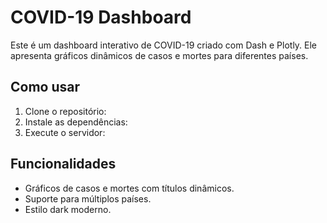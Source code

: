 # COVID-19 Dashboard

Este é um dashboard interativo de COVID-19 criado com Dash e Plotly. Ele apresenta gráficos dinâmicos de casos e mortes para diferentes países.

## Como usar

1. Clone o repositório:
2. Instale as dependências:
3. Execute o servidor:

## Funcionalidades

- Gráficos de casos e mortes com títulos dinâmicos.
- Suporte para múltiplos países.
- Estilo dark moderno.
